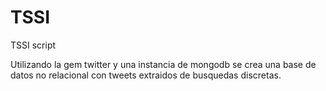TSSI
====

TSSI script

Utilizando la gem twitter y una instancia de mongodb se crea una base de datos no relacional con tweets extraidos de busquedas discretas.
